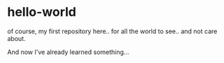 # hello-world
of course, my first repository here..  for all the world to see.. and not care about.

And now I've already learned something...

